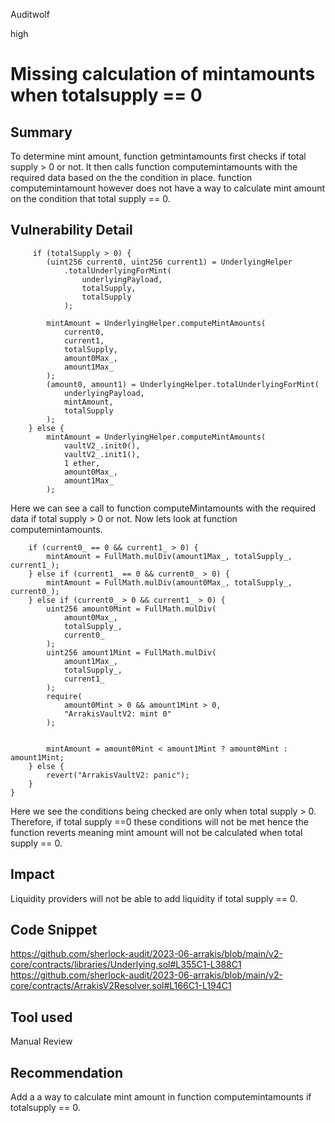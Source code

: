 Auditwolf

high

# Missing calculation of mintamounts when totalsupply == 0

## Summary

To determine mint amount, function getmintamounts first checks if total supply > 0 or not. It then calls function computemintamounts with the required data based on the the condition in place. function computemintamount however does not have a way to calculate mint amount on the condition that total supply == 0.
 
## Vulnerability Detail

         if (totalSupply > 0) {
            (uint256 current0, uint256 current1) = UnderlyingHelper
                .totalUnderlyingForMint(
                    underlyingPayload,
                    totalSupply,
                    totalSupply
                );

            mintAmount = UnderlyingHelper.computeMintAmounts(
                current0,
                current1,
                totalSupply,
                amount0Max_,
                amount1Max_
            );
            (amount0, amount1) = UnderlyingHelper.totalUnderlyingForMint(
                underlyingPayload,
                mintAmount,
                totalSupply
            );
        } else {
            mintAmount = UnderlyingHelper.computeMintAmounts(
                vaultV2_.init0(),
                vaultV2_.init1(),
                1 ether,
                amount0Max_,
                amount1Max_
            );
    
Here we can see a call to function computeMintamounts with the required data  if total supply > 0 or not.
Now lets look at function computemintamounts.

        if (current0_ == 0 && current1_ > 0) {
            mintAmount = FullMath.mulDiv(amount1Max_, totalSupply_, current1_);
        } else if (current1_ == 0 && current0_ > 0) {
            mintAmount = FullMath.mulDiv(amount0Max_, totalSupply_, current0_);
        } else if (current0_ > 0 && current1_ > 0) {
            uint256 amount0Mint = FullMath.mulDiv(
                amount0Max_,
                totalSupply_,
                current0_
            );
            uint256 amount1Mint = FullMath.mulDiv(
                amount1Max_,
                totalSupply_,
                current1_
            );
            require(
                amount0Mint > 0 && amount1Mint > 0,
                "ArrakisVaultV2: mint 0"
            );


            mintAmount = amount0Mint < amount1Mint ? amount0Mint : amount1Mint;
        } else {
            revert("ArrakisVaultV2: panic");
        }
    }
Here we see the conditions being checked are only when total supply > 0. Therefore, if total supply ==0 these conditions will not be met hence the function reverts meaning mint amount will not be calculated when total supply == 0.

## Impact
Liquidity providers will not be able to add liquidity if total supply == 0.

## Code Snippet

https://github.com/sherlock-audit/2023-06-arrakis/blob/main/v2-core/contracts/libraries/Underlying.sol#L355C1-L388C1
https://github.com/sherlock-audit/2023-06-arrakis/blob/main/v2-core/contracts/ArrakisV2Resolver.sol#L166C1-L194C1

## Tool used

Manual Review

## Recommendation
Add a a way to calculate mint amount in function computemintamounts if totalsupply == 0.